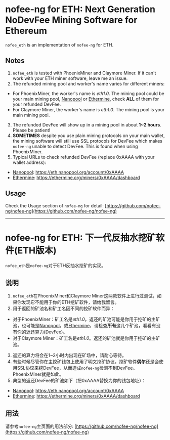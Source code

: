 
nofee-ng for ETH: Next Generation NoDevFee Mining Software for Ethereum
===

`nofee_eth` is an implementation of `nofee-ng` for ETH.

## Notes ##

1. `nofee_eth` is tested with PhoenixMiner and Claymore Miner. If it can't work with your ETH miner software, leave me an issue.
2. The refunded mining pool and worker's name varies for different miners:
 + For PhoenixMiner, the worker's name is *eth1.0*. The mining pool could be your main mining pool, [Nanopool](https://eth.nanopool.org) or [Ethermine](https://ethermine.org/), check **ALL** of them for your refunded DevFee.
 + For Claymore Miner, the worker's name is *eth1.0*. The mining pool is your main mining pool.
3. The refunded DevFee will show up in a mining pool in about **1~2 hours**. Please be patient!
4. **SOMETIMES** despite you use plain mining protocols on your main wallet, the mining software will still use SSL protocols for DevFee which makes `nofee-ng` unable to detect DevFee. This is found when using PhoenixMiner.
5. Typical URLs to check refunded DevFee (replace 0xAAAA with your wallet address):
 + [Nanopool](https://eth.nanopool.org): https://eth.nanopool.org/account/0xAAAA
 + [Ethermine](https://ethermine.org/): https://ethermine.org/miners/0xAAAA/dashboard

## Usage ##

Check the Usage section of `nofee-ng` for detail: [https://github.com/nofee-ng/nofee-ng](https://github.com/nofee-ng/nofee-ng)

---

nofee-ng for ETH: 下一代反抽水挖矿软件(ETH版本)
===

`nofee_eth`是`nofee-ng`对于ETH反抽水挖矿的实现。

## 说明 ##

1. `nofee_eth`在PhoenixMiner和Claymore Miner这两款软件上进行过测试，如果你发现它不能用于你的ETH挖矿软件，请给我留言。
2. 用于返回的矿池名和矿工名因不同的挖矿软件而异：
 + 对于PhoenixMiner：矿工名是*eth1.0*。返还的矿池可能是你用于挖矿的主矿池，也可能是[Nanopool](https://eth.nanopool.org)，或[Ethermine](https://ethermine.org/)，请检查**所有**这几个矿池，看看有没有你的返还算力(DevFee)。
 + 对于Claymore Miner：矿工名是*eth1.0*。返还的矿池就是你用于挖矿的主矿池。
3. 返还的算力将会在1~2小时内出现在矿场中，请耐心等待。
4. 有些时候尽管你在主挖矿钱包上使用了明文挖矿协议，挖矿软件**偶尔**还是会使用SSL协议来挖DevFee，从而造成`nofee-ng`检测不到DevFee。PhoenixMiner就是如此。
5. 典型的返还DevFee的矿池如下（把0xAAAA替换为你的钱包地址）：
 + [Nanopool](https://eth.nanopool.org): https://eth.nanopool.org/account/0xAAAA
 + [Ethermine](https://ethermine.org/): https://ethermine.org/miners/0xAAAA/dashboard

## 用法 ##

请参考`nofee-ng`主页面的用法部分: [https://github.com/nofee-ng/nofee-ng](https://github.com/nofee-ng/nofee-ng)
